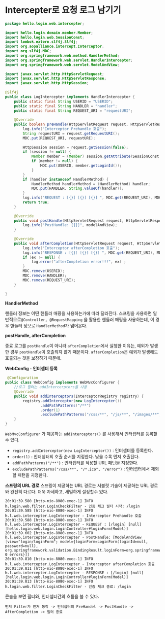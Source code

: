 # Intercepter로 요청 로그 남기기

```java
package hello.login.web.intercepter;  
  
import hello.login.domain.member.Member;  
import hello.login.web.SessionConst;  
import lombok.extern.slf4j.Slf4j;  
import org.aopalliance.intercept.Interceptor;  
import org.slf4j.MDC;  
import org.springframework.web.method.HandlerMethod;  
import org.springframework.web.servlet.HandlerInterceptor;  
import org.springframework.web.servlet.ModelAndView;  
  
import javax.servlet.http.HttpServletRequest;  
import javax.servlet.http.HttpServletResponse;  
import javax.servlet.http.HttpSession;  
  
@Slf4j  
public class LogIntercepter implements HandlerInterceptor {  
    public static final String USERID = "USERID";  
    public static final String HANDLER = "handler";  
    public static final String REQUEST_URI = "requestURI";  
  
    @Override  
    public boolean preHandle(HttpServletRequest request, HttpServletResponse response, Object handler) throws Exception {  
        log.info("Interceptor Prehandle 호출");  
        String requestURI = request.getRequestURI();  
        MDC.put(REQUEST_URI, requestURI);  
  
        HttpSession session = request.getSession(false);  
        if (session != null) {  
            Member member = (Member) session.getAttribute(SessionConst.LOGIN_MEMBER);  
            if (member != null) {  
                MDC.put(USERID, member.getLoginId());  
            }  
        }  
        if (handler instanceof HandlerMethod) {  
            HandlerMethod handlerMethod = (HandlerMethod) handler;  
            MDC.put(HANDLER, String.valueOf(handler));  
        }  
        log.info("REQUEST : [{}] [{}] [{}] ", MDC.get(REQUEST_URI), MDC.get(USERID), MDC.get(HANDLER));  
        return true;  
    }  
  
    @Override  
    public void postHandle(HttpServletRequest request, HttpServletResponse response, Object handler, ModelAndView modelAndView) throws Exception {  
        log.info("PostHandle: [{}]", modelAndView);  
    }  
  
    @Override  
    public void afterCompletion(HttpServletRequest request, HttpServletResponse response, Object handler, Exception ex) throws Exception {  
        log.info("Interceptor afterCompletion 호출");  
        log.info("RESPONSE : [{}] [{}] [{}] ", MDC.get(REQUEST_URI), MDC.get(USERID), MDC.get(HANDLER));  
        if (ex != null) {  
            log.error("afterCompletion error!!!", ex) ;  
        }  
        MDC.remove(USERID);  
        MDC.remove(HANDLER);  
        MDC.remove(REQUEST_URI);  
    }  
  
}
```
**HandlerMethod**

핸들러 정보는 어떤 핸들러 매핑을 사용하는가에 따라 달라진다. 스프링을 사용하면 일반적으로`@Controller, @RequestMapping` 을 활용한 핸들러 매핑을 사용하는데, 이 경우 핸들러 정보로 `HandlerMethod`가 넘어온다.

**postHandle, afterCompletion**

종료 로그를 `postHandle`이 아니라 `afterCompletion`에서 실행한 이유는, 예외가 발생한 경우 `postHandle`이 호출되지 않기 때문이다. `afterCompletion`은 예외가 발생해도 호출되는 것을 보장하기 때문에.


**WebConfig - 인터셉터 등록**

```java
 @Configuration  
public class WebConfig implements WebMvcConfigurer { 
    //로그 필터는 addIntercerptors를 사용  
    @Override  
    public void addInterceptors(InterceptorRegistry registry) {  
        registry.addInterceptor(new LogIntercepter())  
                .addPathPatterns("/**")  
                .order(1)  
                .excludePathPatterns("/css/**", "/js/**", "/images/**", "/fonts/**", "/favicon.ico","/error");  
    }  
}
```

`WebMvcConfigurer` 가 제공하는 `addInterceptors()` 를 사용해서 인터셉터를 등록할 수 있다.
- `registry.addInterceptor(new LogInterceptor())` : 인터셉터를 등록한다.
- `order(1)` : 인터셉터의 호출 순서를 지정한다. 낮을 수록 먼저 호출된다.
- `addPathPatterns("/**")` : 인터셉터를 적용할 URL 패턴을 지정한다.
- `excludePathPatterns("/css/**", "/*.ico", "/error")` : 인터셉터에서 제외할 패턴을 지정한다.

**스프링의 URL 경로**
스프링이 제공하는 URL 경로는 서블릿 기술이 제공하는 URL 경로와 완전히 다르다. 더욱 자세하고, 세밀하게 설정할수 있다.


```console
20:01:39.580 [http-nio-8080-exec-1] INFO  h.login.web.filter.LoginCheckFilter - 인증 체크 필터 시작: /login
20:01:39.585 [http-nio-8080-exec-1] INFO  h.l.web.intercepter.LogIntercepter - Interceptor Prehandle 호출
20:01:39.588 [http-nio-8080-exec-1] INFO  h.l.web.intercepter.LogIntercepter - REQUEST : [/login] [null] [hello.login.web.login.LoginController#loginForm(Model)] 
20:01:39.602 [http-nio-8080-exec-1] INFO  h.l.web.intercepter.LogIntercepter - PostHandle: [ModelAndView [view="login/loginForm"; model={loginForm=LoginForm(loginId=null, password=null), org.springframework.validation.BindingResult.loginForm=org.springframework.validation.BeanPropertyBindingResult: 0 errors}]]
20:01:39.810 [http-nio-8080-exec-1] INFO  h.l.web.intercepter.LogIntercepter - Interceptor afterCompletion 호출
20:01:39.811 [http-nio-8080-exec-1] INFO  h.l.web.intercepter.LogIntercepter - RESPONSE : [/login] [null] [hello.login.web.login.LoginController#loginForm(Model)] 
20:01:39.813 [http-nio-8080-exec-1] INFO  h.login.web.filter.LoginCheckFilter - 인증 체크 종료: /login
```

콘솔을 보면 필터와, 인터셉터간의 흐름을 볼 수 있다.

`먼저 Filter가 먼저 동작 -> 인터셉터의 PreHandel -> PostHandle -> AfterCompletion -> 필터 종료`